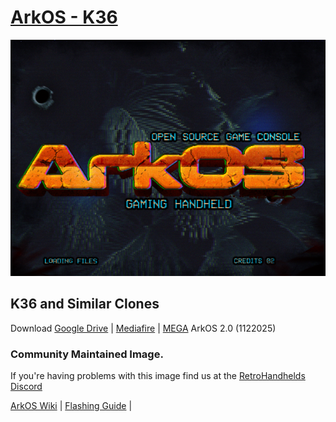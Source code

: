 # [ArkOS - K36](https://github.com/AeolusUX/ArkOS-K36)
![](https://raw.githubusercontent.com/AeolusUX/ArkOS-R3XS/main/logo.bmp)

## K36 and Similar Clones
Download [Google Drive](https://drive.google.com/file/d/1UYX1nrZZfVDqf9cNQquEgE04ZcIeV3fi/view?usp=sharing) | [Mediafire](https://www.mediafire.com/file/zzznhoq308i5nvi/ArkOS_K36_v2.0_01122025.img.xz/file) | [MEGA](https://mega.nz/file/m7g30IgL#pYFIZT-YdGHp_Hpj1xQMu0QTwJKoMRBsk2hyAY-HGfA) ArkOS 2.0 (1122025)


### Community Maintained Image.
If you're having problems with this image find us at the [RetroHandhelds Discord](https://discord.gg/RetroHandhelds)

[ArkOS Wiki](https://github.com/christianhaitian/arkos/wiki) | [Flashing Guide](https://ko-fi.com/post/Installation-Guide-for-ArkOS-v2-0-01272024-J3J6TVPH1) |
